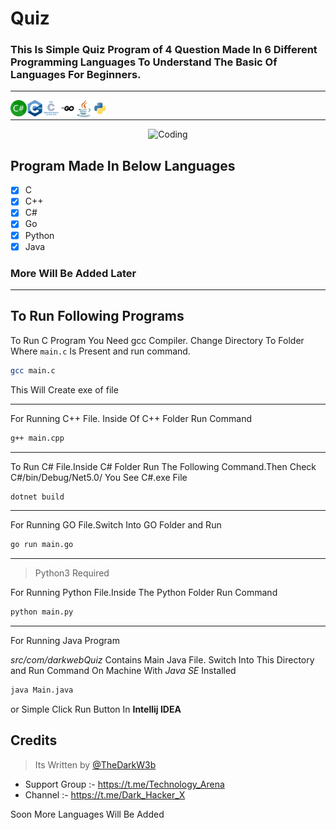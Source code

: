 # Quiz

### This Is Simple Quiz Program of 4 Question Made In 6 Different Programming Languages To Understand The Basic Of Languages For Beginners.
---

[<img align="left" alt="csharp" width="26px" src="https://raw.githubusercontent.com/github/explore/80688e429a7d4ef2fca1e82350fe8e3517d3494d/topics/csharp/csharp.png" />][csharp]
[<img align="left" alt="cpp" width="26px" src="https://raw.githubusercontent.com/github/explore/80688e429a7d4ef2fca1e82350fe8e3517d3494d/topics/cpp/cpp.png" />][cpp]
[<img align="left" alt="c" width="26px" src="https://raw.githubusercontent.com/github/explore/80688e429a7d4ef2fca1e82350fe8e3517d3494d/topics/c/c.png" />][c]
[<img align="left" alt="go" width="26px" src="https://raw.githubusercontent.com/github/explore/80688e429a7d4ef2fca1e82350fe8e3517d3494d/topics/go/go.png" />][go]
[<img align="left" alt="java" width="26px" src="https://raw.githubusercontent.com/github/explore/80688e429a7d4ef2fca1e82350fe8e3517d3494d/topics/java/java.png" />][java]
[<img align="left" alt="python" width="26px" src="https://raw.githubusercontent.com/github/explore/80688e429a7d4ef2fca1e82350fe8e3517d3494d/topics/python/python.png" />][python]

<br/>

---

<p align="center">
  <img src="https://i3.wp.com/tridenstechnology.com/wp-content/uploads/2020/02/Programming-Languages-scaled.jpg" alt="Coding"/>
</p>

## Program Made In Below Languages

- [x] C
- [x] C++
- [x] C#
- [x] Go
- [x] Python
- [x] Java

### More Will Be Added Later
---

## To Run Following Programs 

To Run C Program You Need gcc Compiler.
Change Directory To Folder Where `main.c` Is Present and run command.

```bash
gcc main.c
```
This Will Create exe of file

--- 

For Running C++ File. Inside Of C++ Folder Run Command

```bash
g++ main.cpp
```

---

To Run C# File.Inside C# Folder Run The Following Command.Then Check C#/bin/Debug/Net5.0/ You See C#.exe File

```bash
dotnet build
```
---

For Running GO File.Switch Into GO Folder and Run
```bash
go run main.go
```
---

> Python3 Required

For Running Python File.Inside The Python Folder Run Command

```bash
python main.py
```
---

For Running Java Program

*src/com/darkwebQuiz* Contains Main Java File. Switch Into This Directory and Run Command On Machine With *Java SE* Installed

```bash
java Main.java
```

or Simple Click Run Button In **Intellij IDEA**

## Credits

> Its Written by [@TheDarkW3b](https://t.me/TheDarkW3b)
* Support Group :- https://t.me/Technology_Arena
* Channel :- https://t.me/Dark_Hacker_X

Soon More Languages Will Be Added

[csharp]: https://github.com/TheDarkW3b/Quiz/blob/master/C%23/Program.cs
[cpp]: https://github.com/TheDarkW3b/Quiz/blob/master/C%2B%2B/main.cpp
[c]: https://github.com/TheDarkW3b/Quiz/blob/master/C/main.c
[go]: https://github.com/TheDarkW3b/Quiz/blob/master/GO/main.go
[java]: https://github.com/TheDarkW3b/Quiz/blob/master/Java/src/com/darkwebQuiz/Main.java
[python]: https://github.com/TheDarkW3b/Quiz/blob/master/Python/main.py
